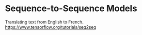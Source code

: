 # Sequence-to-Sequence Models

Translating text from English to French.
https://www.tensorflow.org/tutorials/seq2seq
